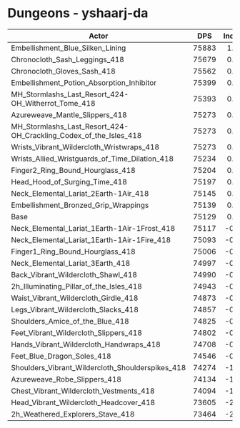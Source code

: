 # Dungeons - yshaarj-da
| Actor | DPS | Increase |
|---|:---:|:---:|
|Embellishment_Blue_Silken_Lining|75883|1.00%|
|Chronocloth_Sash_Leggings_418|75679|0.73%|
|Chronocloth_Gloves_Sash_418|75562|0.58%|
|Embellishment_Potion_Absorption_Inhibitor|75399|0.36%|
|MH_Stormlashs_Last_Resort_424-OH_Witherrot_Tome_418|75393|0.35%|
|Azureweave_Mantle_Slippers_418|75273|0.19%|
|MH_Stormlashs_Last_Resort_424-OH_Crackling_Codex_of_the_Isles_418|75273|0.19%|
|Wrists_Vibrant_Wildercloth_Wristwraps_418|75273|0.19%|
|Wrists_Allied_Wristguards_of_Time_Dilation_418|75234|0.14%|
|Finger2_Ring_Bound_Hourglass_418|75204|0.10%|
|Head_Hood_of_Surging_Time_418|75197|0.09%|
|Neck_Elemental_Lariat_2Earth-1Air_418|75145|0.02%|
|Embellishment_Bronzed_Grip_Wrappings|75139|0.01%|
|Base|75129|0.00%|
|Neck_Elemental_Lariat_1Earth-1Air-1Frost_418|75117|-0.02%|
|Neck_Elemental_Lariat_1Earth-1Air-1Fire_418|75093|-0.05%|
|Finger1_Ring_Bound_Hourglass_418|75006|-0.16%|
|Neck_Elemental_Lariat_3Earth_418|74997|-0.18%|
|Back_Vibrant_Wildercloth_Shawl_418|74990|-0.19%|
|2h_Illuminating_Pillar_of_the_Isles_418|74943|-0.25%|
|Waist_Vibrant_Wildercloth_Girdle_418|74873|-0.34%|
|Legs_Vibrant_Wildercloth_Slacks_418|74857|-0.36%|
|Shoulders_Amice_of_the_Blue_418|74825|-0.40%|
|Feet_Vibrant_Wildercloth_Slippers_418|74802|-0.44%|
|Hands_Vibrant_Wildercloth_Handwraps_418|74708|-0.56%|
|Feet_Blue_Dragon_Soles_418|74546|-0.78%|
|Shoulders_Vibrant_Wildercloth_Shoulderspikes_418|74274|-1.14%|
|Azureweave_Robe_Slippers_418|74134|-1.32%|
|Chest_Vibrant_Wildercloth_Vestments_418|74094|-1.38%|
|Head_Vibrant_Wildercloth_Headcover_418|73605|-2.03%|
|2h_Weathered_Explorers_Stave_418|73464|-2.22%|

